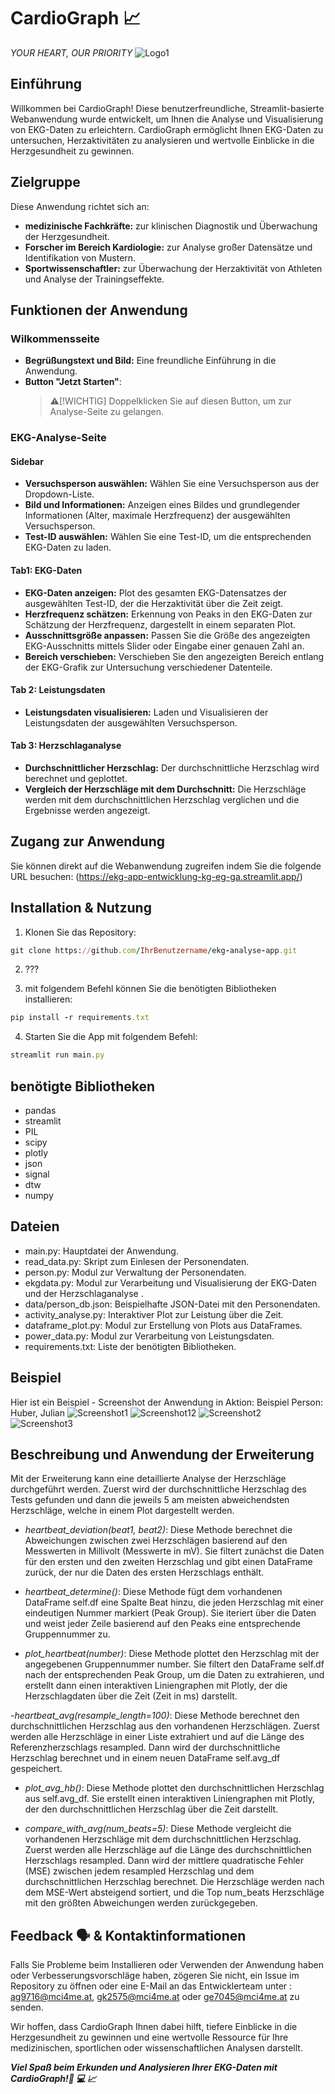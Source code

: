 # CardioGraph 📈
*YOUR HEART, OUR PRIORITY*
![Logo1](CardioGraph-Logo.png)


## Einführung
Willkommen bei CardioGraph! Diese benutzerfreundliche, Streamlit-basierte Webanwendung wurde entwickelt, um Ihnen die Analyse und Visualisierung von EKG-Daten zu erleichtern. CardioGraph ermöglicht Ihnen EKG-Daten zu untersuchen, Herzaktivitäten zu analysieren und wertvolle Einblicke in die Herzgesundheit zu gewinnen.


## Zielgruppe
Diese Anwendung richtet sich an:
- **medizinische Fachkräfte:** zur klinischen Diagnostik und Überwachung der Herzgesundheit.
- **Forscher im Bereich Kardiologie:** zur Analyse großer Datensätze und Identifikation von Mustern.
- **Sportwissenschaftler:** zur Überwachung der Herzaktivität von Athleten und Analyse der Trainingseffekte.


## Funktionen der Anwendung
### Wilkommensseite
- **Begrüßungstext und Bild:** Eine freundliche Einführung in die Anwendung.
- **Button "Jetzt Starten"**:
  >⚠️[!WICHTIG]
  >Doppelklicken Sie auf diesen Button, um zur Analyse-Seite zu gelangen.

### EKG-Analyse-Seite
#### Sidebar
- **Versuchsperson auswählen:**
  Wählen Sie eine Versuchsperson aus der Dropdown-Liste.
- **Bild und Informationen:**
  Anzeigen eines Bildes und grundlegender Informationen (Alter, maximale Herzfrequenz) der ausgewählten Versuchsperson.
- **Test-ID auswählen:**
  Wählen Sie eine Test-ID, um die entsprechenden EKG-Daten zu laden.

#### Tab1: EKG-Daten
- **EKG-Daten anzeigen:**
  Plot des gesamten EKG-Datensatzes der ausgewählten Test-ID, der die Herzaktivität über die Zeit zeigt. 
- **Herzfrequenz schätzen:**
  Erkennung von Peaks in den EKG-Daten zur Schätzung der Herzfrequenz, dargestellt in einem separaten Plot.
- **Ausschnittsgröße anpassen:**
  Passen Sie die Größe des angezeigten EKG-Ausschnitts mittels Slider oder Eingabe einer genauen Zahl an.
- **Bereich verschieben:**
  Verschieben Sie den angezeigten Bereich entlang der EKG-Grafik zur Untersuchung verschiedener Datenteile.

#### Tab 2: Leistungsdaten
- **Leistungsdaten visualisieren:**
  Laden und Visualisieren der Leistungsdaten der ausgewählten Versuchsperson.

#### Tab 3: Herzschlaganalyse
- **Durchschnittlicher Herzschlag:**
  Der durchschnittliche Herzschlag wird berechnet und geplottet.
- **Vergleich der Herzschläge mit dem Durchschnitt:**
  Die Herzschläge werden mit dem durchschnittlichen Herzschlag verglichen und die Ergebnisse werden angezeigt.


## Zugang zur Anwendung
Sie können direkt auf die Webanwendung zugreifen indem Sie die folgende URL besuchen:
(https://ekg-app-entwicklung-kg-eg-ga.streamlit.app/)


## Installation & Nutzung
1. Klonen Sie das Repository:
```ruby
git clone https://github.com/IhrBenutzername/ekg-analyse-app.git
```

2. ???

3. mit folgendem Befehl können Sie die benötigten Bibliotheken installieren:
```ruby
pip install -r requirements.txt
```

4. Starten Sie die App mit folgendem Befehl:
```ruby
streamlit run main.py
```

## benötigte Bibliotheken
- pandas
- streamlit
- PIL
- scipy
- plotly
- json
- signal
- dtw
- numpy


## Dateien
- main.py: Hauptdatei der Anwendung.
- read_data.py: Skript zum Einlesen der Personendaten.
- person.py: Modul zur Verwaltung der Personendaten.
- ekgdata.py: Modul zur Verarbeitung und Visualisierung der EKG-Daten und der Herzschlaganalyse .
- data/person_db.json: Beispielhafte JSON-Datei mit den Personendaten.
- activity_analyse.py: Interaktiver Plot zur Leistung über die Zeit.
- dataframe_plot.py: Modul zur Erstellung von Plots aus DataFrames.
- power_data.py: Modul zur Verarbeitung von Leistungsdaten.
- requirements.txt: Liste der benötigten Bibliotheken.


## Beispiel
Hier ist ein Beispiel - Screenshot der Anwendung in Aktion:
Beispiel Person: Huber, Julian
![Screenshot1](screenshot_1.png)
![Screenshot12](screenshot_12.jpeg)
![Screenshot2](screenshot_2.png)
![Screenshot3](screenshot_3.png)


## Beschreibung und Anwendung der Erweiterung
Mit der Erweiterung kann eine detaillierte Analyse der Herzschläge durchgeführt werden. Zuerst wird der durchschnittliche Herzschlag des Tests gefunden und dann die jeweils 5 am meisten abweichendsten Herzschläge, welche in einem Plot dargestellt werden.

- *heartbeat_deviation(beat1, beat2)*:
Diese Methode berechnet die Abweichungen zwischen zwei Herzschlägen basierend auf den Messwerten in Millivolt (Messwerte in mV). Sie filtert zunächst die Daten für den ersten und den zweiten Herzschlag und gibt einen DataFrame zurück, der nur die Daten des ersten Herzschlags enthält.

- *heartbeat_determine()*:
Diese Methode fügt dem vorhandenen DataFrame self.df eine Spalte Beat hinzu, die jeden Herzschlag mit einer eindeutigen Nummer markiert (Peak Group). Sie iteriert über die Daten und weist jeder Zeile basierend auf den Peaks eine entsprechende Gruppennummer zu.

- *plot_heartbeat(number)*:
Diese Methode plottet den Herzschlag mit der angegebenen Gruppennummer number. Sie filtert den DataFrame self.df nach der entsprechenden Peak Group, um die Daten zu extrahieren, und erstellt dann einen interaktiven Liniengraphen mit Plotly, der die Herzschlagdaten über die Zeit (Zeit in ms) darstellt.

-*heartbeat_avg(resample_length=100)*:
Diese Methode berechnet den durchschnittlichen Herzschlag aus den vorhandenen Herzschlägen. Zuerst werden alle Herzschläge in einer Liste extrahiert und auf die Länge des Referenzherzschlags resampled. Dann wird der durchschnittliche Herzschlag berechnet und in einem neuen DataFrame self.avg_df gespeichert.

- *plot_avg_hb()*:
Diese Methode plottet den durchschnittlichen Herzschlag aus self.avg_df. Sie erstellt einen interaktiven Liniengraphen mit Plotly, der den durchschnittlichen Herzschlag über die Zeit darstellt.

- *compare_with_avg(num_beats=5)*:
Diese Methode vergleicht die vorhandenen Herzschläge mit dem durchschnittlichen Herzschlag. Zuerst werden alle Herzschläge auf die Länge des durchschnittlichen Herzschlags resampled. Dann wird der mittlere quadratische Fehler (MSE) zwischen jedem resampled Herzschlag und dem durchschnittlichen Herzschlag berechnet. Die Herzschläge werden nach dem MSE-Wert absteigend sortiert, und die Top num_beats Herzschläge mit den größten Abweichungen werden zurückgegeben.


## Feedback 🗣️ & Kontaktinformationen
Falls Sie Probleme beim Installieren oder Verwenden der Anwendung haben oder Verbesserungsvorschläge haben, zögeren Sie nicht, ein Issue im Repository zu öffnen oder eine E-Mail an das Entwicklerteam unter : ag9716@mci4me.at, gk2575@mci4me.at oder ge7045@mci4me.at zu senden.


Wir hoffen, dass CardioGraph Ihnen dabei hilft, tiefere Einblicke in die Herzgesundheit zu gewinnen und eine wertvolle Ressource für Ihre medizinischen, sportlichen oder wissenschaftlichen Analysen darstellt.

***Viel Spaß beim Erkunden und Analysieren Ihrer EKG-Daten mit CardioGraph!🦾 💻 📈***
